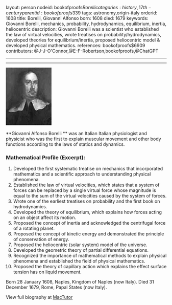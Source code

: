 layout: person
nodeid: bookofproofs$Borelli
categories: history,17th-century
parentid: bookofproofs$339
tags: astronomy,origin-italy
orderid: 1608
title: Borelli, Giovanni Alfonso
born: 1608
died: 1679
keywords: Giovanni Borelli, mechanics, probability, hydrodynamics, equilibrium, inertia, heliocentric
description: Giovanni Borelli was a scientist who established the law of virtual velocities, wrote treatises on probability/hydrodynamics, developed theories for equilibrium/inertia, proposed heliocentric model & developed physical mathematics.
references: bookofproofs$6909
contributors: @J-J-O'Connor,@E-F-Robertson,bookofproofs,@ChatGPT

---



---

![Borelli.jpg](https://github.com/bookofproofs/bookofproofs.github.io/blob/main/_sources/_assets/images/portraits/Borelli.jpg?raw=true)

**Giovanni Alfonso Borelli ** was an Italian Italian physiologist and physicist who was the first to explain muscular movement and other body functions according to the laws of statics and dynamics.

### Mathematical Profile (Excerpt):
1. Developed the first systematic treatise on mechanics that incorporated mathematics and a scientific approach to understanding physical phenomena.
2. Established the law of virtual velocities, which states that a system of forces can be replaced by a single virtual force whose magnitude is equal to the sum of the virtual velocities caused by the system of forces.
3. Wrote one of the earliest treatises on probability and the first book on hydrodynamics.
4. Developed the theory of equilibrium, which explains how forces acting on an object affect its motion.
5. Proposed the concept of inertia and acknowledged the centrifugal force of a rotating planet.
6. Proposed the concept of kinetic energy and demonstrated the principle of conservation of energy.
7. Proposed the heliocentric (solar system) model of the universe.
8. Developed the geometric theory of partial differential equations.
9. Recognized the importance of mathematical methods to explain physical phenomena and established the field of physical mathematics.
10. Proposed the theory of capillary action which explains the effect surface tension has on liquid movement.

Born 28 January 1608, Naples, Kingdom of Naples (now Italy). Died 31 December 1679, Rome, Papal States (now Italy).

View full biography at [MacTutor](https://mathshistory.st-andrews.ac.uk/Biographies/Borelli/)
